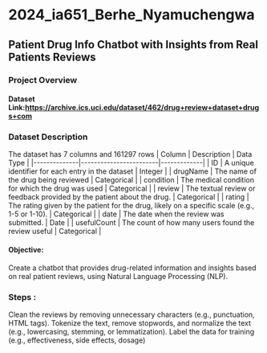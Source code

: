 # 2024_ia651_Berhe_Nyamuchengwa
## Patient Drug Info Chatbot with Insights from Real Patients Reviews
### Project Overview
#### Dataset Link:https://archive.ics.uci.edu/dataset/462/drug+review+dataset+drugs+com
### Dataset Description
The dataset has 7 columns and 161297 rows
| Column       | Description            | Data Type   |
|--------------|------------------------|-------------|
| ID            | A unique identifier for each entry in the dataset                    | Integer     |
| drugName     | The name of the drug being reviewed     | Categorical |
| condition    | The medical condition for which the drug was used     | Categorical |
| review       | The textual review or feedback provided by the patient about the drug.      | Categorical |
| rating       | The rating given by the patient for the drug, likely on a specific scale (e.g., 1-5 or 1-10).          | Categorical |
| date         | The date when the review was submitted.          | Date        |
| usefulCount  | The count of how many users found the review useful  | Categorical |



#### Objective:
Create a chatbot that provides drug-related information and insights based on real patient reviews, using Natural Language Processing (NLP).

### Steps :
Clean the reviews by removing unnecessary characters (e.g., punctuation, HTML tags).
Tokenize the text, remove stopwords, and normalize the text (e.g., lowercasing, stemming, or lemmatization).
Label the data for training (e.g., effectiveness, side effects, dosage)
